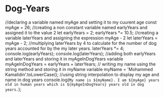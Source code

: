 # Dog-Years
//declaring a variable named myAge and setting it to my cuurent age
const myAge = 26;
//creating a non constant variable named earlyYears and assigned it to the value 2
let earlyYears = 2;
earlyYears *= 10.5;
//creating a variable laterYears and assigning the expression myAge - 2
let laterYears = myAge - 2;
//multiplying  laterYears by 4 to calculate for the number of dog years accounted for by the my later years.
laterYears *= 4;
console.log(earlyYears);
console.log(laterYears);
//adding both earlyYears and laterYears and storing it in myAgeInDogYears variable
myAgeInDogYears = earlyYears + laterYears;
// writing my name using the string method and storing it in myName variable
myName = 'Mohammed Kamalidin'.toLowerCase();
//using string interpolation to display my age and name in dog years
console.log(`My name is ${myName}. I am ${myAge} years old in human years which is ${myAgeInDogYears} years old in dog years.`);
